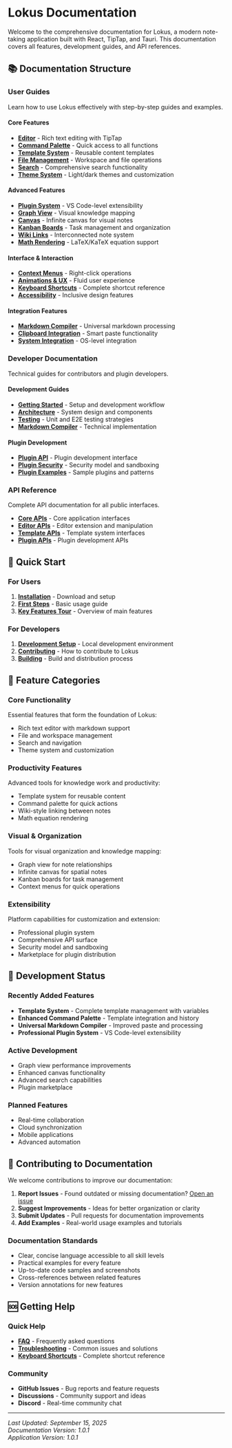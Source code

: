 # Lokus Documentation

Welcome to the comprehensive documentation for Lokus, a modern note-taking application built with React, TipTap, and Tauri. This documentation covers all features, development guides, and API references.

## 📚 Documentation Structure

### User Guides
Learn how to use Lokus effectively with step-by-step guides and examples.

#### Core Features
- **[Editor](./features/editor.md)** - Rich text editing with TipTap
- **[Command Palette](./features/command-palette.md)** - Quick access to all functions
- **[Template System](./features/template-system.md)** - Reusable content templates
- **[File Management](./features/file-management.md)** - Workspace and file operations
- **[Search](./features/search.md)** - Comprehensive search functionality
- **[Theme System](./features/themes.md)** - Light/dark themes and customization

#### Advanced Features
- **[Plugin System](./features/plugin-system.md)** - VS Code-level extensibility
- **[Graph View](./features/graph-view.md)** - Visual knowledge mapping
- **[Canvas](./features/canvas.md)** - Infinite canvas for visual notes
- **[Kanban Boards](./features/kanban.md)** - Task management and organization
- **[Wiki Links](./features/wiki-links.md)** - Interconnected note system
- **[Math Rendering](./features/math.md)** - LaTeX/KaTeX equation support

#### Interface & Interaction
- **[Context Menus](./features/context-menus.md)** - Right-click operations
- **[Animations & UX](./features/animations-ux.md)** - Fluid user experience
- **[Keyboard Shortcuts](./features/shortcuts.md)** - Complete shortcut reference
- **[Accessibility](./features/accessibility.md)** - Inclusive design features

#### Integration Features
- **[Markdown Compiler](./features/markdown-compiler.md)** - Universal markdown processing
- **[Clipboard Integration](./features/clipboard.md)** - Smart paste functionality
- **[System Integration](./features/system-integration.md)** - OS-level integration

### Developer Documentation
Technical guides for contributors and plugin developers.

#### Development Guides
- **[Getting Started](./developer/getting-started.md)** - Setup and development workflow
- **[Architecture](./developer/architecture.md)** - System design and components
- **[Testing](./developer/testing.md)** - Unit and E2E testing strategies
- **[Markdown Compiler](./developer/markdown-compiler.md)** - Technical implementation

#### Plugin Development
- **[Plugin API](./developer/plugin-api.md)** - Plugin development interface
- **[Plugin Security](./developer/plugin-security.md)** - Security model and sandboxing
- **[Plugin Examples](./developer/plugin-examples.md)** - Sample plugins and patterns

### API Reference
Complete API documentation for all public interfaces.

- **[Core APIs](./api/core.md)** - Core application interfaces
- **[Editor APIs](./api/editor.md)** - Editor extension and manipulation
- **[Template APIs](./api/templates.md)** - Template system interfaces
- **[Plugin APIs](./api/plugins.md)** - Plugin development APIs

## 🚀 Quick Start

### For Users
1. **[Installation](./user-guide/installation.md)** - Download and setup
2. **[First Steps](./user-guide/first-steps.md)** - Basic usage guide
3. **[Key Features Tour](./user-guide/feature-tour.md)** - Overview of main features

### For Developers
1. **[Development Setup](./developer/getting-started.md)** - Local development environment
2. **[Contributing](./developer/contributing.md)** - How to contribute to Lokus
3. **[Building](./developer/building.md)** - Build and distribution process

## 📖 Feature Categories

### Core Functionality
Essential features that form the foundation of Lokus:
- Rich text editor with markdown support
- File and workspace management
- Search and navigation
- Theme system and customization

### Productivity Features
Advanced tools for knowledge work and productivity:
- Template system for reusable content
- Command palette for quick actions
- Wiki-style linking between notes
- Math equation rendering

### Visual & Organization
Tools for visual organization and knowledge mapping:
- Graph view for note relationships
- Infinite canvas for spatial notes
- Kanban boards for task management
- Context menus for quick operations

### Extensibility
Platform capabilities for customization and extension:
- Professional plugin system
- Comprehensive API surface
- Security model and sandboxing
- Marketplace for plugin distribution

## 🔧 Development Status

### Recently Added Features
- **Template System** - Complete template management with variables
- **Enhanced Command Palette** - Template integration and history
- **Universal Markdown Compiler** - Improved paste and processing
- **Professional Plugin System** - VS Code-level extensibility

### Active Development
- Graph view performance improvements
- Enhanced canvas functionality
- Advanced search capabilities
- Plugin marketplace

### Planned Features
- Real-time collaboration
- Cloud synchronization
- Mobile applications
- Advanced automation

## 📝 Contributing to Documentation

We welcome contributions to improve our documentation:

1. **Report Issues** - Found outdated or missing documentation? [Open an issue](../issues)
2. **Suggest Improvements** - Ideas for better organization or clarity
3. **Submit Updates** - Pull requests for documentation improvements
4. **Add Examples** - Real-world usage examples and tutorials

### Documentation Standards
- Clear, concise language accessible to all skill levels
- Practical examples for every feature
- Up-to-date code samples and screenshots
- Cross-references between related features
- Version annotations for new features

## 🆘 Getting Help

### Quick Help
- **[FAQ](./user-guide/faq.md)** - Frequently asked questions
- **[Troubleshooting](./user-guide/troubleshooting.md)** - Common issues and solutions
- **[Keyboard Shortcuts](./features/shortcuts.md)** - Complete shortcut reference

### Community
- **GitHub Issues** - Bug reports and feature requests
- **Discussions** - Community support and ideas
- **Discord** - Real-time community chat

---

*Last Updated: September 15, 2025*  
*Documentation Version: 1.0.1*  
*Application Version: 1.0.1*